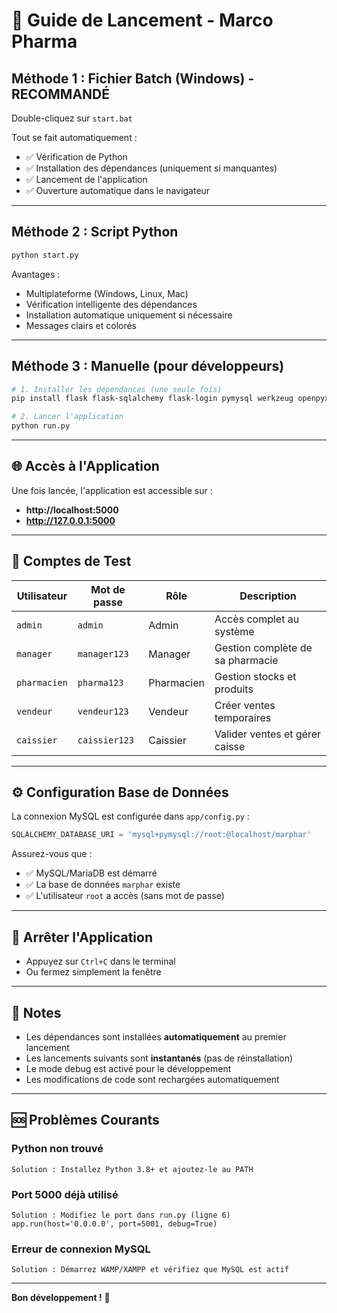 # 🚀 Guide de Lancement - Marco Pharma

## Méthode 1 : Fichier Batch (Windows) - **RECOMMANDÉ**

Double-cliquez sur `start.bat`

Tout se fait automatiquement :
- ✅ Vérification de Python
- ✅ Installation des dépendances (uniquement si manquantes)
- ✅ Lancement de l'application
- ✅ Ouverture automatique dans le navigateur

---

## Méthode 2 : Script Python

```bash
python start.py
```

Avantages :
- Multiplateforme (Windows, Linux, Mac)
- Vérification intelligente des dépendances
- Installation automatique uniquement si nécessaire
- Messages clairs et colorés

---

## Méthode 3 : Manuelle (pour développeurs)

```bash
# 1. Installer les dépendances (une seule fois)
pip install flask flask-sqlalchemy flask-login pymysql werkzeug openpyxl

# 2. Lancer l'application
python run.py
```

---

## 🌐 Accès à l'Application

Une fois lancée, l'application est accessible sur :
- **http://localhost:5000**
- **http://127.0.0.1:5000**

---

## 👤 Comptes de Test

| Utilisateur | Mot de passe | Rôle | Description |
|------------|--------------|------|-------------|
| `admin` | `admin` | Admin | Accès complet au système |
| `manager` | `manager123` | Manager | Gestion complète de sa pharmacie |
| `pharmacien` | `pharma123` | Pharmacien | Gestion stocks et produits |
| `vendeur` | `vendeur123` | Vendeur | Créer ventes temporaires |
| `caissier` | `caissier123` | Caissier | Valider ventes et gérer caisse |

---

## ⚙️ Configuration Base de Données

La connexion MySQL est configurée dans `app/config.py` :
```python
SQLALCHEMY_DATABASE_URI = 'mysql+pymysql://root:@localhost/marphar'
```

Assurez-vous que :
- ✅ MySQL/MariaDB est démarré
- ✅ La base de données `marphar` existe
- ✅ L'utilisateur `root` a accès (sans mot de passe)

---

## 🛑 Arrêter l'Application

- Appuyez sur `Ctrl+C` dans le terminal
- Ou fermez simplement la fenêtre

---

## 📝 Notes

- Les dépendances sont installées **automatiquement** au premier lancement
- Les lancements suivants sont **instantanés** (pas de réinstallation)
- Le mode debug est activé pour le développement
- Les modifications de code sont rechargées automatiquement

---

## 🆘 Problèmes Courants

### Python non trouvé
```
Solution : Installez Python 3.8+ et ajoutez-le au PATH
```

### Port 5000 déjà utilisé
```
Solution : Modifiez le port dans run.py (ligne 6)
app.run(host='0.0.0.0', port=5001, debug=True)
```

### Erreur de connexion MySQL
```
Solution : Démarrez WAMP/XAMPP et vérifiez que MySQL est actif
```

---

**Bon développement !** 🚀

